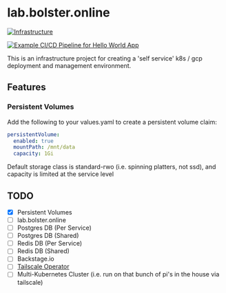 # lab.bolster.online

[![Infrastructure](https://github.com/andrewbolster/lab.bolster.online/actions/workflows/infrastructure.deploy.yaml/badge.svg)](https://github.com/andrewbolster/lab.bolster.online/actions/workflows/infrastructure.deploy.yaml)

[![Example CI/CD Pipeline for Hello World App](https://github.com/andrewbolster/lab.bolster.online/actions/workflows/hello_world.deploy.yaml/badge.svg)](https://github.com/andrewbolster/lab.bolster.online/actions/workflows/hello_world.deploy.yaml)

This is an infrastructure project for creating a 'self service' k8s / gcp deployment and management environment.

## Features

### Persistent Volumes

Add the following to your values.yaml to create a persistent volume claim:

```yaml
persistentVolume:
  enabled: true
  mountPath: /mnt/data
  capacity: 1Gi
```

Default storage class is standard-rwo (i.e. spinning platters, not ssd), and capacity is limited at the service level

## TODO

- [X] Persistent Volumes
- [ ] lab.bolster.online
- [ ] Postgres DB (Per Service)
- [ ] Postgres DB (Shared)
- [ ] Redis DB (Per Service)
- [ ] Redis DB (Shared)
- [ ] Backstage.io
- [ ] [Tailscale Operator](https://tailscale.com/kb/1236/kubernetes-operator)
- [ ] Multi-Kubernetes Cluster (i.e. run on that bunch of pi's in the house via tailscale)